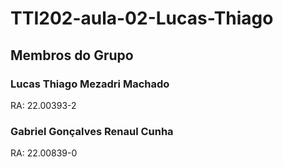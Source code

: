 # TTI202-aula-02-Lucas-Thiago
##  Membros do Grupo 
### Lucas Thiago Mezadri Machado
RA: 22.00393-2
### Gabriel Gonçalves Renaul Cunha
RA: 22.00839-0
